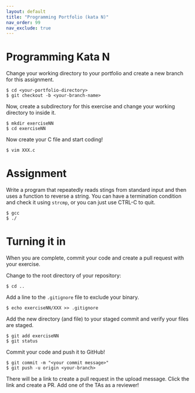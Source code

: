 ```yaml
---
layout: default
title: "Programming Portfolio (kata N)"
nav_order: 99
nav_exclude: true
---
```


# Programming Kata N

Change your working directory to your portfolio and create a new branch
for this assignment.

```
$ cd <your-portfolio-directory>
$ git checkout -b <your-branch-name>
```

Now, create a subdirectory for this exercise and change your working directory
to inside it.

```
$ mkdir exerciseNN
$ cd exerciseNN
```

Now create your C file and start coding!

```
$ vim XXX.c
```

# Assignment

Write a program that repeatedly reads stings from standard input and then uses a
function to reverse a string. You can have a termination condition and check it
using `strcmp`, or you can just use CTRL-C to quit.

```
$ gcc 
$ ./
```

# Turning it in

When you are complete, commit your code and create a pull request with your
exercise. 

Change to the root directory of your repository:

```
$ cd ..                 
```

Add a line to the `.gitignore` file to exclude your binary.

```
$ echo exerciseNN/XXX >> .gitignore
```

Add the new directory (and file) to your staged commit and verify your files 
are staged.

```
$ git add exerciseNN
$ git status
```

Commit your code and push it to GitHub!

```
$ git commit -m "<your commit message>"
$ git push -u origin <your-branch>
```

There will be a link to create a pull request in the upload message. Click the
link and create a PR. Add one of the TAs as a reviewer!
